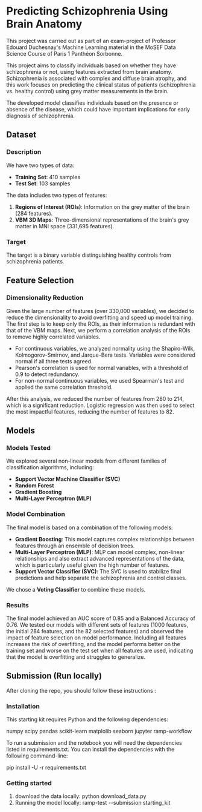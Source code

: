 # **Predicting Schizophrenia Using Brain Anatomy**

This project was carried out as part of an exam-project of Professor Edouard Duchesnay's Machine Learning material in the MoSEF Data Science Course of Paris 1 Panthéon Sorbonne. 

This project aims to classify individuals based on whether they have schizophrenia or not, using features extracted from brain anatomy. Schizophrenia is associated with complex and diffuse brain atrophy, and this work focuses on predicting the clinical status of patients (schizophrenia vs. healthy control) using grey matter measurements in the brain.

The developed model classifies individuals based on the presence or absence of the disease, which could have important implications for early diagnosis of schizophrenia.

## **Dataset**

### **Description**
We have two types of data:

- **Training Set**: 410 samples
- **Test Set**: 103 samples

The data includes two types of features:

1. **Regions of Interest (ROIs)**: Information on the grey matter of the brain (284 features).
2. **VBM 3D Maps**: Three-dimensional representations of the brain's grey matter in MNI space (331,695 features).

### **Target**
The target is a binary variable distinguishing healthy controls from schizophrenia patients.

## **Feature Selection**

### **Dimensionality Reduction**
Given the large number of features (over 330,000 variables), we decided to reduce the dimensionality to avoid overfitting and speed up model training. The first step is to keep only the ROIs, as their information is redundant with that of the VBM maps. Next, we perform a correlation analysis of the ROIs to remove highly correlated variables.

- For continuous variables, we analyzed normality using the Shapiro-Wilk, Kolmogorov-Smirnov, and Jarque-Bera tests. Variables were considered normal if all three tests agreed.
- Pearson's correlation is used for normal variables, with a threshold of 0.9 to detect redundancy.
- For non-normal continuous variables, we used Spearman's test and applied the same correlation threshold.

After this analysis, we reduced the number of features from 280 to 214, which is a significant reduction. Logistic regression was then used to select the most impactful features, reducing the number of features to 82.

## **Models**

### **Models Tested**
We explored several non-linear models from different families of classification algorithms, including:

- **Support Vector Machine Classifier (SVC)**
- **Random Forest**
- **Gradient Boosting**
- **Multi-Layer Perceptron (MLP)**

### **Model Combination**
The final model is based on a combination of the following models:

- **Gradient Boosting**: This model captures complex relationships between features through an ensemble of decision trees.
- **Multi-Layer Perceptron (MLP)**: MLP can model complex, non-linear relationships and also extract advanced representations of the data, which is particularly useful given the high number of features.
- **Support Vector Classifier (SVC)**: The SVC is used to stabilize final predictions and help separate the schizophrenia and control classes.

We chose a **Voting Classifier** to combine these models.

### **Results**
The final model achieved an AUC score of 0.85 and a Balanced Accuracy of 0.76. We tested our models with different sets of features (1000 features, the initial 284 features, and the 82 selected features) and observed the impact of feature selection on model performance. Including all features increases the risk of overfitting, and the model performs better on the training set and worse on the test set when all features are used, indicating that the model is overfitting and struggles to generalize.


## Submission (Run locally)

After cloning the repo, you should follow these instructions :

### Installation

This starting kit requires Python and the following dependencies:

numpy
scipy
pandas
scikit-learn
matplolib
seaborn
jupyter
ramp-workflow

To run a submission and the notebook you will need the dependencies listed in requirements.txt. You can install the dependencies with the following command-line:

pip install -U -r requirements.txt

### Getting started

1. download the data locally:
python download_data.py
2. Running the model locally:
ramp-test --submission starting_kit

